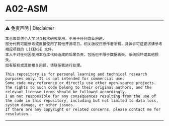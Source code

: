 # A02-ASM
---
⚠ 免责声明 | Disclaimer

    本仓库仅供个人学习与技术研究使用，不用于任何商业用途。
    部分代码可能参考或直接使用了其他开源项目，相关版权归原作者所有，具体许可证要求请参考相应项目的 LICENSE 文件。
    本人不对任何因使用本仓库代码造成的后果负责，包括但不限于数据丢失、系统损坏或其他损失。
    如有版权或其他相关问题，请联系我进行处理。

    This repository is for personal learning and technical research purposes only. It is not intended for commercial use.
    Some code may reference or directly use other open-source projects. The rights to such code belong to their original authors, and the relevant license terms should be followed accordingly.
    I am not responsible for any consequences resulting from the use of the code in this repository, including but not limited to data loss, system damage, or other issues.
    If there are any copyright or related concerns, please contact me for resolution.
---
